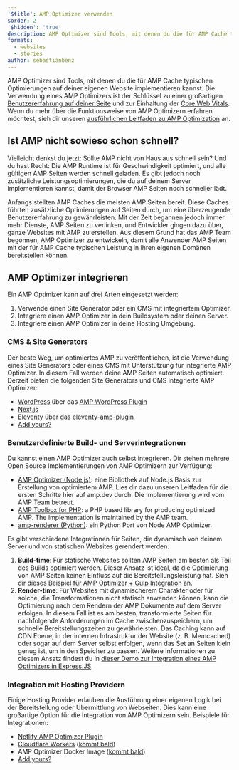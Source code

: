 ```yaml
---
'$title': AMP Optimizer verwenden
$order: 2
'$hidden': 'true'
description: AMP Optimizer sind Tools, mit denen du die für AMP Cache typischen Optimierungen auf deiner eigenen Website implementieren kannst. Die Verwendung eines AMP Optimizers ist der Schlüssel zu einer großartigen Benutzererfahrung auf deiner Seite und zur Einhaltung der Core Web Vitals. Dieser Leitfaden zeigt dir die besten Methoden auf, mit denen du deine AMP Seiten mithilfe eines AMP Optimizers optimieren kannst.
formats:
  - websites
  - stories
author: sebastianbenz
---
```


AMP Optimizer sind Tools, mit denen du die für AMP Cache typischen Optimierungen auf deiner eigenen Website implementieren kannst. Die Verwendung eines AMP Optimizers ist der Schlüssel zu einer großartigen [Benutzererfahrung auf deiner Seite](https://developers.google.com/search/docs/guides/page-experience) und zur Einhaltung der [Core Web Vitals](https://web.dev/vitals/). Wenn du mehr über die Funktionsweise von AMP Optimizern erfahren möchtest, sieh dir unseren [ausführlichen Leitfaden zu AMP Optimization](explainer.md) an.

## Ist AMP nicht sowieso schon schnell?

Vielleicht denkst du jetzt: Sollte AMP nicht von Haus aus schnell sein? Und du hast Recht: Die AMP Runtime ist für Geschwindigkeit optimiert, und alle gültigen AMP Seiten werden schnell geladen. Es gibt jedoch noch zusätzliche Leistungsoptimierungen, die du auf deinem Server implementieren kannst, damit der Browser AMP Seiten noch schneller lädt.

Anfangs stellten AMP Caches die meisten AMP Seiten bereit. Diese Caches führten zusätzliche Optimierungen auf Seiten durch, um eine überzeugende Benutzererfahrung zu gewährleisten. Mit der Zeit begannen jedoch immer mehr Dienste, AMP Seiten zu verlinken, und Entwickler gingen dazu über, ganze Websites mit AMP zu erstellen. Aus diesem Grund hat das AMP Team begonnen, AMP Optimizer zu entwickeln, damit alle Anwender AMP Seiten mit der für AMP Cache typischen Leistung in ihren eigenen Domänen bereitstellen können.

## AMP Optimizer integrieren

Ein AMP Optimizer kann auf drei Arten eingesetzt werden:

1. Verwende einen Site Generator oder ein CMS mit integriertem Optimizer.
2. Integriere einen AMP Optimizer in dein Buildsystem oder deinen Server.
3. Integriere einen AMP Optimizer in deine Hosting Umgebung.

### CMS & Site Generators

Der beste Weg, um optimiertes AMP zu veröffentlichen, ist die Verwendung eines Site Generators oder eines CMS mit Unterstützung für integrierte AMP Optimizer. In diesem Fall werden deine AMP Seiten automatisch optimiert. Derzeit bieten die folgenden Site Generators und CMS integrierte AMP Optimizer:

- [WordPress](https://wordpress.org/) über das [AMP WordPress Plugin](https://wordpress.org/plugins/amp/)
- [Next.js](https://nextjs.org/docs/api-reference/next/amp)
- [Eleventy](https://www.11ty.dev/) über das [eleventy-amp-plugin](https://blog.amp.dev/2020/07/28/introducing-the-eleventy-amp-plugin/)
- [Add yours?](https://github.com/ampproject/amp.dev/issues/new?assignees=&labels=Category%3A+Content%2C+Status%3A+Pending+Triage&template=content.md&title=)

### Benutzerdefinierte Build- und Serverintegrationen

Du kannst einen AMP Optimizer auch selbst integrieren. Dir stehen mehrere Open Source Implementierungen von AMP Optimizern zur Verfügung:

- [AMP Optimizer (Node.js)](node-amp-optimizer.md): eine Bibliothek auf Node.js Basis zur Erstellung von optimiertem AMP. Lies dir dazu unseren Leitfaden für die ersten Schritte hier auf amp.dev durch. Die Implementierung wird vom AMP Team betreut.
- [AMP Toolbox for PHP](https://github.com/ampproject/amp-toolbox-php): a PHP based library for producing optimized AMP. The implementation is maintained by the AMP team.
- [amp-renderer (Python)](https://github.com/chasefinch/amp-renderer): ein Python Port von Node AMP Optimizer.

Es gibt verschiedene Integrationen für Seiten, die dynamisch von deinem Server und von statischen Websites gerendert werden:

1. **Build-time**: Für statische Websites sollten AMP Seiten am besten als Teil des Builds optimiert werden. Dieser Ansatz ist ideal, da die Optimierung von AMP Seiten keinen Einfluss auf die Bereitstellungsleistung hat. Sieh dir [dieses Beispiel für AMP Optimizer + Gulp Integration](https://github.com/ampproject/amp-toolbox/tree/main/packages/optimizer/demo/gulp) an.
2. **Render-time**: Für Websites mit dynamischerem Charakter oder für solche, die Transformationen nicht statisch anwenden können, kann die Optimierung nach dem Rendern der AMP Dokumente auf dem Server erfolgen. In diesem Fall ist es am besten, transformierte Seiten für nachfolgende Anforderungen im Cache zwischenzuspeichern, um schnelle Bereitstellungszeiten zu gewährleisten. Das Caching kann auf CDN Ebene, in der internen Infrastruktur der Website (z. B. Memcached) oder sogar auf dem Server selbst erfolgen, wenn das Set an Seiten klein genug ist, um in den Speicher zu passen. Weitere Informationen zu diesem Ansatz findest du in [dieser Demo zur Integration eines AMP Optimizers in Express.JS](https://github.com/ampproject/amp-toolbox/tree/main/packages/optimizer/demo/express).

### Integration mit Hosting Providern

Einige Hosting Provider erlauben die Ausführung einer eigenen Logik bei der Bereitstellung oder Übermittlung von Webseiten. Dies kann eine großartige Option für die Integration von AMP Optimizern sein. Beispiele für Integrationen:

- [Netlify AMP Optimizer Plugin](https://github.com/martinbean/netlify-plugin-amp-server-side-rendering#amp-server-side-rendering-netlify-plugin)
- [Cloudflare Workers](https://workers.cloudflare.com/) ([kommt bald](https://github.com/ampproject/amp-toolbox/issues/878))
- AMP Optimizer Docker Image ([kommt bald](https://github.com/ampproject/amp-toolbox/issues/879))
- [Add yours?](https://github.com/ampproject/amp.dev/issues/new?assignees=&labels=Category%3A+Content%2C+Status%3A+Pending+Triage&template=content.md&title=)
